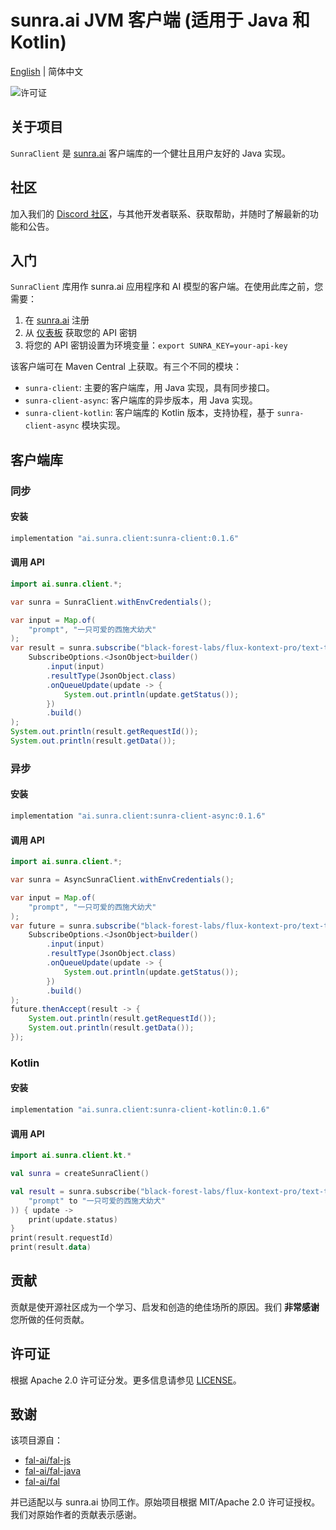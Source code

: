 # sunra.ai JVM 客户端 (适用于 Java 和 Kotlin)

[English](./README.md) | 简体中文

![许可证](https://img.shields.io/badge/license-Apache%20License%202.0-blue)

## 关于项目

`SunraClient` 是 [sunra.ai](https://sunra.ai) 客户端库的一个健壮且用户友好的 Java 实现。

## 社区

加入我们的 [Discord 社区](https://discord.gg/W9F3tveq)，与其他开发者联系、获取帮助，并随时了解最新的功能和公告。

## 入门

`SunraClient` 库用作 sunra.ai 应用程序和 AI 模型的客户端。在使用此库之前，您需要：

1. 在 [sunra.ai](https://sunra.ai) 注册
2. 从 [仪表板](https://sunra.ai/dashboard/keys) 获取您的 API 密钥
3. 将您的 API 密钥设置为环境变量：`export SUNRA_KEY=your-api-key`

该客户端可在 Maven Central 上获取。有三个不同的模块：

- `sunra-client`: 主要的客户端库，用 Java 实现，具有同步接口。
- `sunra-client-async`: 客户端库的异步版本，用 Java 实现。
- `sunra-client-kotlin`: 客户端库的 Kotlin 版本，支持协程，基于 `sunra-client-async` 模块实现。

## 客户端库

### 同步

#### 安装

```groovy
implementation "ai.sunra.client:sunra-client:0.1.6"
```

#### 调用 API

```java
import ai.sunra.client.*;

var sunra = SunraClient.withEnvCredentials();

var input = Map.of(
    "prompt", "一只可爱的西施犬幼犬"
);
var result = sunra.subscribe("black-forest-labs/flux-kontext-pro/text-to-image",
    SubscribeOptions.<JsonObject>builder()
        .input(input)
        .resultType(JsonObject.class)
        .onQueueUpdate(update -> {
            System.out.println(update.getStatus());
        })
        .build()
);
System.out.println(result.getRequestId());
System.out.println(result.getData());
```

### 异步

#### 安装

```groovy
implementation "ai.sunra.client:sunra-client-async:0.1.6"
```

#### 调用 API

```java
import ai.sunra.client.*;

var sunra = AsyncSunraClient.withEnvCredentials();

var input = Map.of(
    "prompt", "一只可爱的西施犬幼犬"
);
var future = sunra.subscribe("black-forest-labs/flux-kontext-pro/text-to-image",
    SubscribeOptions.<JsonObject>builder()
        .input(input)
        .resultType(JsonObject.class)
        .onQueueUpdate(update -> {
            System.out.println(update.getStatus());
        })
        .build()
);
future.thenAccept(result -> {
    System.out.println(result.getRequestId());
    System.out.println(result.getData());
});
```

### Kotlin

#### 安装

```groovy
implementation "ai.sunra.client:sunra-client-kotlin:0.1.6"
```

#### 调用 API

```kotlin
import ai.sunra.client.kt.*

val sunra = createSunraClient()

val result = sunra.subscribe("black-forest-labs/flux-kontext-pro/text-to-image", input = mapOf(
    "prompt" to "一只可爱的西施犬幼犬"
)) { update ->
    print(update.status)
}
print(result.requestId)
print(result.data)
```

## 贡献

贡献是使开源社区成为一个学习、启发和创造的绝佳场所的原因。我们 **非常感谢** 您所做的任何贡献。

## 许可证

根据 Apache 2.0 许可证分发。更多信息请参见 [LICENSE](../../LICENSE)。

## 致谢

该项目源自：

- [fal-ai/fal-js](https://github.com/fal-ai/fal-js)
- [fal-ai/fal-java](https://github.com/fal-ai/fal-java)
- [fal-ai/fal](https://github.com/fal-ai/fal/tree/main/projects/fal_client)

并已适配以与 sunra.ai 协同工作。原始项目根据 MIT/Apache 2.0 许可证授权。我们对原始作者的贡献表示感谢。

